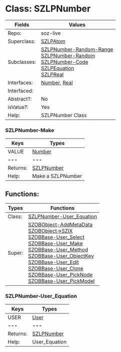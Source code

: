 
# Class:	SZLPNumber

| Fields | Values |
| --------- | --------- |
| Repo: | soz-live |
| Superclass: | [SZLPAtom](SZLPAtom.html) |
| Subclasses: | [SZLPNumber-Random-Range](SZLPNumber-Random-Range.html) <br> [SZLPNumber-Random](SZLPNumber-Random.html) <br> [SZLPNumber-Code](SZLPNumber-Code.html) <br> [SZLPEquation](SZLPEquation.html) <br> [SZLPReal](SZLPReal.html) |
| Interfaces: | [Number](Number.html), [Real](Real.html) |
| Interfaced: |  |
| Abstract?: | No |
| isValue?: | Yes |
| Help: | SZLPNumber Class |

### SZLPNumber-Make

| Keys | Types |
| --------- | --------- |
| VALUE | [Number](Number.html) |
| **---** | **---** |
| Returns: | [SZLPNumber](SZLPNumber.html) |
| Help: | Make a SZLPNumber |


## Functions:

| Types | Functions |
| --------- | --------- |
| Class: | [SZLPNumber-User_Equation](#SZLPNumber-User_Equation) |
| Super: | [SZOBObject-AddMetaData](SZOBObject.html) <br> [SZOBObject->SZIX](SZOBObject.html) <br> [SZOBBase-User_Select](SZOBBase.html) <br> [SZOBBase-User_Make](SZOBBase.html) <br> [SZOBBase-User_Method](SZOBBase.html) <br> [SZOBBase-User_ObjectKey](SZOBBase.html) <br> [SZOBBase-User_Edit](SZOBBase.html) <br> [SZOBBase-User_Clone](SZOBBase.html) <br> [SZOBBase-User_PickNode](SZOBBase.html) <br> [SZOBBase-User_PickModel](SZOBBase.html) |


### SZLPNumber-User_Equation

| Keys | Types |
| --------- | --------- |
| USER | [User](User.html) |
| **---** | **---** |
| Returns: | [SZLPNumber](SZLPNumber.html) |
| Help: | User_Equation |

